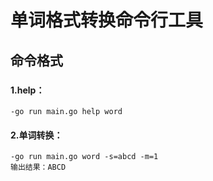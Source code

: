 # 单词格式转换命令行工具
## 命令格式
###
#### 1.help：
    -go run main.go help word
#### 2.单词转换：
    -go run main.go word -s=abcd -m=1
    输出结果：ABCD
